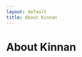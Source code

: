 ```yaml
---
layout: default
title: About Kinnan
---
```


<div class="post">
	<h1 class="pageTitle">About Kinnan</h1>
	<img src="{{ '/assets/img/touring.jpg' | prepend: site.baseurl }}" alt="">
	<p class="intro"></p>
</div>
